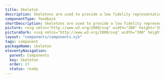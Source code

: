 ```yaml
---
title: Skeleton
description: Skeletons are used to provide a low fidelity representation of content before it appears in a view. This improves the perceived loading time for our users.
componentType: feedback
shortDescription: Skeletons are used to provide a low fidelity representation of content before it appears in a view.
picture: <svg xmlns="http://www.w3.org/2000/svg" width="300" height="200" fill="none" aria-labelledby="skeletonTitle skeletonDesc" role="img"><title id="skeletonTitle">Illustration of the skeleton component.</title><desc id="skeletonDesc">An illustrated skeleton component representing skeleton component card.</desc><path fill="#EAEAEA" d="M32.748 96.84c0-.675.547-1.222 1.221-1.222h232.062c.674 0 1.221.547 1.221 1.222v7.328c0 .674-.547 1.221-1.221 1.221H33.969a1.221 1.221 0 0 1-1.22-1.221v-7.329ZM32.748 111.496a1.22 1.22 0 0 1 1.221-1.221h232.062a1.22 1.22 0 0 1 1.221 1.221v7.328c0 .675-.547 1.222-1.221 1.222H33.969a1.222 1.222 0 0 1-1.22-1.222v-7.328ZM32.748 126.153c0-.675.547-1.222 1.221-1.222h232.062c.674 0 1.221.547 1.221 1.222v7.328c0 .674-.547 1.221-1.221 1.221H33.969a1.221 1.221 0 0 1-1.22-1.221v-7.328ZM32.748 140.809a1.22 1.22 0 0 1 1.221-1.221h73.283a1.22 1.22 0 0 1 1.221 1.221v7.328c0 .675-.547 1.222-1.221 1.222H33.97a1.222 1.222 0 0 1-1.222-1.222v-7.328Z"/><rect width="192.252" height="14" x="75" y="59.641" fill="#EAEAEA" rx="2"/><rect width="32" height="32" x="33" y="50.641" fill="#EAEAEA" rx="16"/></svg>
pictureDark: <svg xmlns="http://www.w3.org/2000/svg" width="300" height="200" fill="none" aria-labelledby="skeletonDarkTitle skeletonDarkDesc" role="img"><title id="skeletonDarkTitle">Illustration of the skeleton component.</title><desc id="skeletonDarkDesc">An illustrated skeleton component representing skeleton component card.</desc><svg width="300" height="200" viewBox="0 0 300 200" fill="none" xmlns="http://www.w3.org/2000/svg"><path d="M32.7481 96.8395C32.7481 96.165 33.2949 95.6182 33.9695 95.6182H266.031C266.705 95.6182 267.252 96.165 267.252 96.8395V104.168C267.252 104.842 266.705 105.389 266.031 105.389H33.9695C33.2949 105.389 32.7481 104.842 32.7481 104.168V96.8395Z" fill="#4E4E4E"/><path d="M32.7481 111.496C32.7481 110.821 33.2949 110.275 33.9695 110.275H266.031C266.705 110.275 267.252 110.821 267.252 111.496V118.824C267.252 119.499 266.705 120.046 266.031 120.046H33.9695C33.2949 120.046 32.7481 119.499 32.7481 118.824V111.496Z" fill="#4E4E4E"/><path d="M32.7481 126.153C32.7481 125.478 33.2949 124.931 33.9695 124.931H266.031C266.705 124.931 267.252 125.478 267.252 126.153V133.481C267.252 134.155 266.705 134.702 266.031 134.702H33.9695C33.2949 134.702 32.7481 134.155 32.7481 133.481V126.153Z" fill="#4E4E4E"/><path d="M32.7481 140.809C32.7481 140.134 33.2949 139.588 33.9695 139.588H107.252C107.926 139.588 108.473 140.134 108.473 140.809V148.137C108.473 148.812 107.926 149.359 107.252 149.359H33.9695C33.2949 149.359 32.7481 148.812 32.7481 148.137V140.809Z" fill="#4E4E4E"/><rect x="75" y="59.6411" width="192.252" height="14" rx="2" fill="#4E4E4E"/><rect x="33" y="50.6411" width="32" height="32" rx="16" fill="#4E4E4E"/></svg>
layout: "components/components.njk"
tags: component
packageName: skeleton
eleventyNavigation:
  parent: Components
  key: Skeleton
  order: 17
  status: ready
---
```


